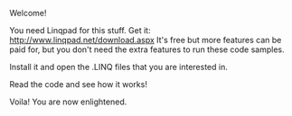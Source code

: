 Welcome!

You need Linqpad for this stuff.
Get it: http://www.linqpad.net/download.aspx
It's free but more features can be paid for, but you don't need the extra features to run these code samples.

Install it and open the .LINQ files that you are interested in.

Read the code and see how it works!

Voila! You are now enlightened.